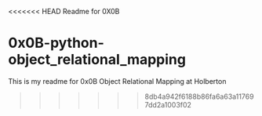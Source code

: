 <<<<<<< HEAD
Readme for 0X0B

0x0B-python-object_relational_mapping
=======
This is my readme for 0x0B Object Relational Mapping at Holberton
>>>>>>> 8db4a942f6188b86fa6a63a117697dd2a1003f02

